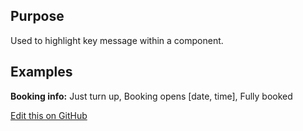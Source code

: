 ## Purpose
Used to highlight key message within a component.

## Examples
__Booking info:__ Just turn up, Booking opens [date, time], Fully booked

[Edit this on GitHub](https://github.com/wellcometrust/wellcomecollection.org/blob/master/common/views/components/Message/README.md)
